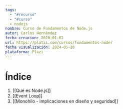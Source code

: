 ```yaml
---
tags:
  - "#recurso"
  - "#curso"
  - nodejs
nombre: Curso de Fundamentos de Node.js
autor: Carlos Hernández
fecha creacion: 2020-01-02
url: https://platzi.com/cursos/fundamentos-node/
fecha visualización: 2024-05-28
plataforma: Plazi
---
```

# Índice

1. [[Qué es Node.js]]
2. [[Event Loop]]
3. [[Monohilo - implicaciones en diseño y seguridad]]
